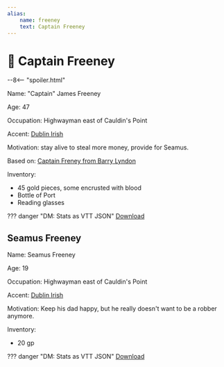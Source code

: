 ```yaml
---
alias:
    name: freeney
    text: Captain Freeney
---
```

# 🔐 Captain Freeney

--8<-- "spoiler.html"

Name: "Captain" James Freeney

Age: 47

Occupation: Highwayman east of Cauldin's Point

Accent: [Dublin Irish](https://youtu.be/InC_BgEd_LM)

Motivation: stay alive to steal more money, provide for Seamus.

Based on: [Captain Freney from Barry Lyndon](https://youtu.be/woO1Cs6c-oo)

Inventory:

- 45 gold pieces, some encrusted with blood
- Bottle of Port
- Reading glasses

??? danger "DM: Stats as VTT JSON"
    [Download](/assets/json/captain-freeney.json)

## Seamus Freeney

Name: Seamus Freeney

Age: 19

Occupation:  Highwayman east of Cauldin's Point

Accent: [Dublin Irish](https://youtu.be/InC_BgEd_LM)

Motivation: Keep his dad happy, but he really doesn't want to be a robber anymore.

Inventory:

- 20 gp

??? danger "DM: Stats as VTT JSON"
    [Download](/assets/json/seamus-freeney.json)
